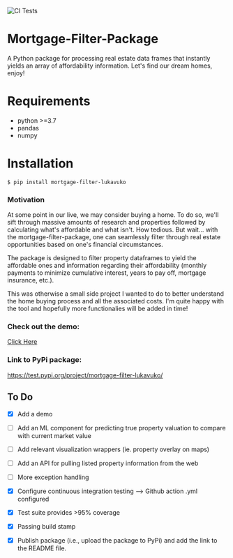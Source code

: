 ![CI Tests](https://github.com/lukavuko/mortgage-filter-package/workflows/CI%20Tests/badge.svg)
# Mortgage-Filter-Package
A Python package for processing real estate data frames that instantly yields an array of affordability information. Let's find our dream homes, enjoy!

# Requirements
- python >=3.7
- pandas
- numpy
# Installation
`$ pip install mortgage-filter-lukavuko`


### Motivation
At some point in our live, we may consider buying a home. To do so, we'll sift through massive amounts of research and properties followed by calculating what's affordable and what isn't. How tedious. But wait... with the mortgage-filter-package, one can seamlessly filter through real estate opportunities based on one's financial circumstances.

The package is designed to filter property dataframes to yield the affordable ones and information regarding their affordability (monthly payments to minimize cumulative interest, years to pay off, mortgage insurance, etc.). 

This was otherwise a small side project I wanted to do to better understand the home buying process and all the associated costs. I'm quite happy with the tool and hopefully more functionalies will be added in time!

### Check out the demo:
[Click Here](/Demo.html)
### Link to PyPi package:
https://test.pypi.org/project/mortgage-filter-lukavuko/
## To Do
- [X] Add a demo
- [ ] Add an ML component for predicting true property valuation to compare with current market value
- [ ] Add relevant visualization wrappers (ie. property overlay on maps)
- [ ] Add an API for pulling listed property information from the web
- [ ] More exception handling
- [x] Configure continuous integration testing --> Github action .yml configured
- [x] Test suite provides >95% coverage
- [x] Passing build stamp
- [x] Publish package (i.e., upload the package to PyPi) and add the link to the README file.


